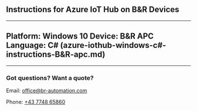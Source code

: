 
## Instructions for Azure IoT Hub on B&R Devices

---
Platform: Windows 10
Device: B&R APC
Language: C# (azure-iothub-windows-c#-instructions-B&R-apc.md)
---
  

---
### Got questions? Want a quote?
Email: [office@br-automation.com](mailto:office@br-automation.com)

Phone: [+43 7748 65860](callto:+43774865860)
